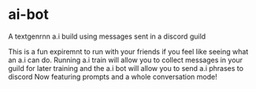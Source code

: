 # ai-bot
A textgenrnn a.i build using messages sent in a discord guild

This is a fun expiremnt to run with your friends if you feel like seeing what an a.i can do. 
Running a.i train will allow you to collect messages in your guild for later training and the a.i bot will allow you to send a.i phrases to discord
Now featuring prompts and a whole conversation mode!
